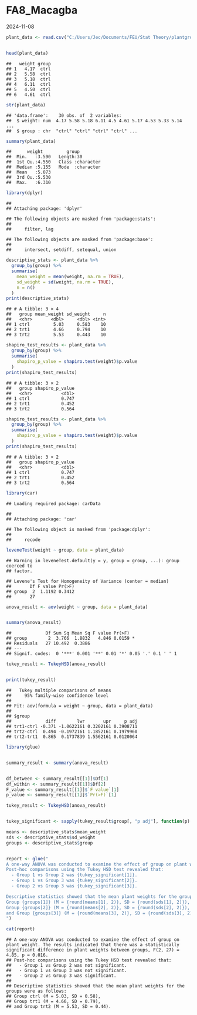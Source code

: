 FA8_Macagba
================
2024-11-08

``` r
plant_data <- read.csv("C:/Users/Jec/Documents/FEU/Stat Theory/plantgrowth.csv")


head(plant_data)
```

    ##   weight group
    ## 1   4.17  ctrl
    ## 2   5.58  ctrl
    ## 3   5.18  ctrl
    ## 4   6.11  ctrl
    ## 5   4.50  ctrl
    ## 6   4.61  ctrl

``` r
str(plant_data)
```

    ## 'data.frame':    30 obs. of  2 variables:
    ##  $ weight: num  4.17 5.58 5.18 6.11 4.5 4.61 5.17 4.53 5.33 5.14 ...
    ##  $ group : chr  "ctrl" "ctrl" "ctrl" "ctrl" ...

``` r
summary(plant_data)
```

    ##      weight         group          
    ##  Min.   :3.590   Length:30         
    ##  1st Qu.:4.550   Class :character  
    ##  Median :5.155   Mode  :character  
    ##  Mean   :5.073                     
    ##  3rd Qu.:5.530                     
    ##  Max.   :6.310

``` r
library(dplyr)
```

    ## 
    ## Attaching package: 'dplyr'

    ## The following objects are masked from 'package:stats':
    ## 
    ##     filter, lag

    ## The following objects are masked from 'package:base':
    ## 
    ##     intersect, setdiff, setequal, union

``` r
descriptive_stats <- plant_data %>%
  group_by(group) %>%
  summarise(
    mean_weight = mean(weight, na.rm = TRUE),
    sd_weight = sd(weight, na.rm = TRUE),
    n = n()
  )
print(descriptive_stats)
```

    ## # A tibble: 3 × 4
    ##   group mean_weight sd_weight     n
    ##   <chr>       <dbl>     <dbl> <int>
    ## 1 ctrl         5.03     0.583    10
    ## 2 trt1         4.66     0.794    10
    ## 3 trt2         5.53     0.443    10

``` r
shapiro_test_results <- plant_data %>%
  group_by(group) %>%
  summarise(
    shapiro_p_value = shapiro.test(weight)$p.value
  )
print(shapiro_test_results)
```

    ## # A tibble: 3 × 2
    ##   group shapiro_p_value
    ##   <chr>           <dbl>
    ## 1 ctrl            0.747
    ## 2 trt1            0.452
    ## 3 trt2            0.564

``` r
shapiro_test_results <- plant_data %>%
  group_by(group) %>%
  summarise(
    shapiro_p_value = shapiro.test(weight)$p.value
  )
print(shapiro_test_results)
```

    ## # A tibble: 3 × 2
    ##   group shapiro_p_value
    ##   <chr>           <dbl>
    ## 1 ctrl            0.747
    ## 2 trt1            0.452
    ## 3 trt2            0.564

``` r
library(car)
```

    ## Loading required package: carData

    ## 
    ## Attaching package: 'car'

    ## The following object is masked from 'package:dplyr':
    ## 
    ##     recode

``` r
leveneTest(weight ~ group, data = plant_data)
```

    ## Warning in leveneTest.default(y = y, group = group, ...): group coerced to
    ## factor.

    ## Levene's Test for Homogeneity of Variance (center = median)
    ##       Df F value Pr(>F)
    ## group  2  1.1192 0.3412
    ##       27

``` r
anova_result <- aov(weight ~ group, data = plant_data)


summary(anova_result)
```

    ##             Df Sum Sq Mean Sq F value Pr(>F)  
    ## group        2  3.766  1.8832   4.846 0.0159 *
    ## Residuals   27 10.492  0.3886                 
    ## ---
    ## Signif. codes:  0 '***' 0.001 '**' 0.01 '*' 0.05 '.' 0.1 ' ' 1

``` r
tukey_result <- TukeyHSD(anova_result)


print(tukey_result)
```

    ##   Tukey multiple comparisons of means
    ##     95% family-wise confidence level
    ## 
    ## Fit: aov(formula = weight ~ group, data = plant_data)
    ## 
    ## $group
    ##             diff        lwr       upr     p adj
    ## trt1-ctrl -0.371 -1.0622161 0.3202161 0.3908711
    ## trt2-ctrl  0.494 -0.1972161 1.1852161 0.1979960
    ## trt2-trt1  0.865  0.1737839 1.5562161 0.0120064

``` r
library(glue)


summary_result <- summary(anova_result)


df_between <- summary_result[[1]]$Df[1]
df_within <- summary_result[[1]]$Df[2]
F_value <- summary_result[[1]]$`F value`[1]
p_value <- summary_result[[1]]$`Pr(>F)`[1]

tukey_result <- TukeyHSD(anova_result)


tukey_significant <- sapply(tukey_result$group[, "p adj"], function(p) ifelse(p < 0.05, "significant", "not significant"))

means <- descriptive_stats$mean_weight
sds <- descriptive_stats$sd_weight
groups <- descriptive_stats$group


report <- glue("
A one-way ANOVA was conducted to examine the effect of group on plant weight. The results indicated that there was a statistically significant difference in plant weights between groups, F({df_between}, {df_within}) = {round(F_value, 2)}, p = {round(p_value, 3)}. 
Post-hoc comparisons using the Tukey HSD test revealed that:
  - Group 1 vs Group 2 was {tukey_significant[1]}.
  - Group 1 vs Group 3 was {tukey_significant[2]}.
  - Group 2 vs Group 3 was {tukey_significant[3]}.

Descriptive statistics showed that the mean plant weights for the groups were as follows: 
Group {groups[1]} (M = {round(means[1], 2)}, SD = {round(sds[1], 2)}), 
Group {groups[2]} (M = {round(means[2], 2)}, SD = {round(sds[2], 2)}), 
and Group {groups[3]} (M = {round(means[3], 2)}, SD = {round(sds[3], 2)}).
")

cat(report)
```

    ## A one-way ANOVA was conducted to examine the effect of group on plant weight. The results indicated that there was a statistically significant difference in plant weights between groups, F(2, 27) = 4.85, p = 0.016. 
    ## Post-hoc comparisons using the Tukey HSD test revealed that:
    ##   - Group 1 vs Group 2 was not significant.
    ##   - Group 1 vs Group 3 was not significant.
    ##   - Group 2 vs Group 3 was significant.
    ## 
    ## Descriptive statistics showed that the mean plant weights for the groups were as follows: 
    ## Group ctrl (M = 5.03, SD = 0.58), 
    ## Group trt1 (M = 4.66, SD = 0.79), 
    ## and Group trt2 (M = 5.53, SD = 0.44).
